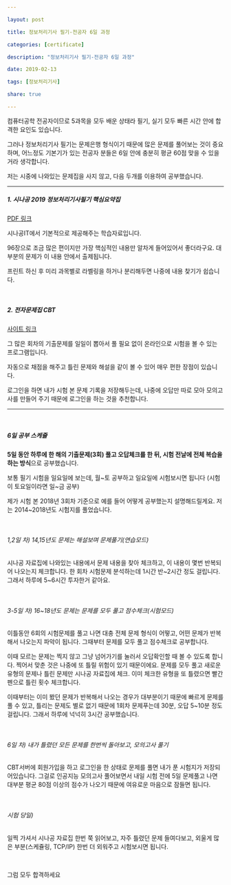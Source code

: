 ---
layout: post
title: 정보처리기사 필기-전공자 6일 과정
categories: [certificate]
description: "정보처리기사 필기-전공자 6일 과정"
date: 2019-02-13
tags: [정보처리기사]
share: true
---

컴퓨터공학 전공자이므로 5과목을 모두 배운 상태라 필기, 실기 모두 빠른 시간 안에 합격한 요인도 있습니다.
그러나 정보처리기사 필기는 문제은행 형식이기 때문에 많은 문제를 풀어보는 것이 중요하며, 어느정도 기본기가 있는 전공자 분들은 6일 안에 충분히 평균 60점 맞을 수 있을거라 생각합니다.
저는 시중에 나와있는 문제집을 사지 않고, 다음 두개를 이용하여 공부했습니다.

--------------

##### 1. 시나공 2019 정보처리기사필기 핵심요약집

[PDF 링크](https://gfile.gilbut.co.kr/gilbut/bookpds/PD03/BN002268//2019_%EC%A0%95%EB%B3%B4%EC%B2%98%EB%A6%AC%EA%B8%B0%EC%82%AC%ED%95%84%EA%B8%B0_%ED%95%B5%EC%8B%AC%EC%9A%94%EC%95%BD.pdf)

시나공IT에서 기본적으로 제공해주는 학습자료입니다.
96장으로 조금 많은 편이지만 가장 핵심적인 내용만 알차게 들어있어서 좋더라구요. 대부분의 문제가 이 내용 안에서 출제됩니다.
프린트 하신 후 미리 과목별로 라벨링을 하거나 분리해두면 나중에 내용 찾기가 쉽습니다.

<br>
##### 2. 전자문제집 CBT
[사이트 링크](https://www.comcbt.com/cbt/index2.php?hack_number=29)

그 많은 회차의 기출문제를 일일이 뽑아서 풀 필요 없이 온라인으로 시험을 볼 수 있는 프로그램입니다.
자동으로 채점을 해주고 틀린 문제와 해설을 같이 볼 수 있어 매우 편한 장점이 있습니다.
로그인을 하면 내가 시험 본 문제 기록을 저장해두는데, 나중에 오답만 따로 모아 모의고사를 만들어 주기 때문에 로그인을 하는 것을 추천합니다.

--------------
<br>
##### 6일 공부 스케쥴
**5일 동안 하루에 한 해의 기출문제(3회) 풀고 오답체크를 한 뒤, 시험 전날에 전체 복습을 하는 방식**으로 공부했습니다.
보통 필기 시험을 일요일에 보는데, 월~토 공부하고 일요일에 시험보시면 됩니다 (시험이 토요일이라면 일~금 공부)
제가 시험 본 2018년 3회차 기준으로 예를 들어 어떻게 공부했는지 설명해드릴게요. 저는 2014~2018년도 시험지를 풀었습니다.

<br>
###### 1,2일 차) 14,15년도 문제는 해설보며 문제풀기(연습모드)

시나공 자료집에 나와있는 내용에서 문제 내용을 찾아 체크하고, 이 내용이 몇번 반복되어 나오는지 체크합니다. 한 회차 시험문제 분석하는데 1시간 반~2시간 정도 걸립니다. 그래서 하루에 5~6시간 투자한거 같아요.


<br>
###### 3-5일 차) 16~18년도 문제는 문제를 모두 풀고 점수체크(시험모드)

이틀동안 6회의 시험문제를 풀고 나면 대충 전체 문제 형식이 어떻고, 어떤 문제가 반복해서 나오는지 파악이 됩니다. 그때부터 문제를 모두 풀고 점수체크로 공부합니다.
이때 모르는 문제는 찍지 않고 그냥 넘어가기를 눌러서 오답확인할 때 볼 수 있도록 합니다. 찍어서 맞춘 것은 나중에 또 틀릴 위험이 있기 때문이에요. 문제를 모두 풀고 새로운 유형의 문제나 틀린 문제만 시나공 자료집에 체크. 이미 체크한 유형을 또 틀렸으면 빨간펜으로 틀린 횟수 체크합니다.

이때부터는 이미 봤던 문제가 반복해서 나오는 경우가 대부분이기 때문에 빠르게 문제를 풀 수 있고, 틀리는 문제도 별로 없기 때문에 1회차 문제푸는데 30분, 오답 5~10분 정도 걸립니다. 그래서 하루에 넉넉히 3시간 공부했습니다.

<br>
###### 6일 차) 내가 틀렸던 모든 문제를 한번씩 돌아보고, 모의고사 풀기

CBT서버에 회원가입을 하고 로그인을 한 상태로 문제를 풀면 내가 푼 시험지가 저장되어있습니다. 그걸로 인공지능 모의고사 풀어보면서 내일 시험 전에  5일 문제풀고 나면 대부분 평균 80점 이상의 점수가 나오기 때문에 여유로운 마음으로 잠들면 됩니다.


<br>
###### 시험 당일) 
일찍 가셔서 시나공 자료집 한번 쭉 읽어보고, 자주 틀렸던 문제 들여다보고, 외울게 많은 부분(스케쥴링, TCP/IP) 한번 더 외워주고 시험보시면 됩니다.

<br>
그럼 모두 합격하세요





